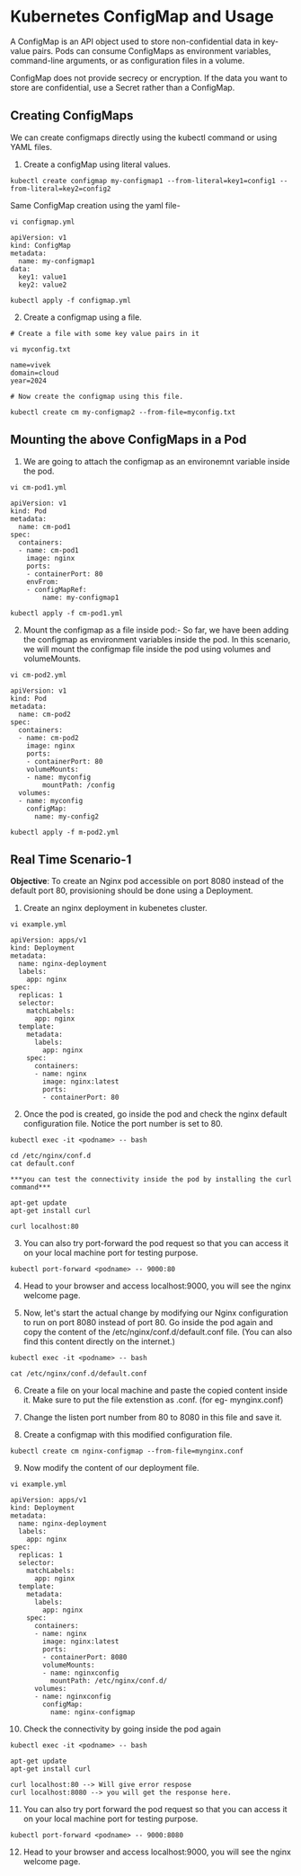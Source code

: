 # Kubernetes ConfigMap and Usage

A ConfigMap is an API object used to store non-confidential data in key-value pairs. Pods can consume ConfigMaps as environment variables, command-line arguments, or as configuration files in a volume.

ConfigMap does not provide secrecy or encryption. If the data you want to store are confidential, use a Secret rather than a ConfigMap.


## Creating ConfigMaps

We can create configmaps directly using the kubectl command or using YAML files.

1. Create a configMap using literal values.
```
kubectl create configmap my-configmap1 --from-literal=key1=config1 --from-literal=key2=config2
```

Same ConfigMap creation using the yaml file-

```
vi configmap.yml
```
```
apiVersion: v1
kind: ConfigMap
metadata:
  name: my-configmap1
data:
  key1: value1
  key2: value2
```
```
kubectl apply -f configmap.yml
```

2. Create a configmap using a file. 

```
# Create a file with some key value pairs in it

vi myconfig.txt

name=vivek
domain=cloud
year=2024
```
```
# Now create the configmap using this file.

kubectl create cm my-configmap2 --from-file=myconfig.txt  
```

## Mounting the above ConfigMaps in a Pod  


1. We are going to attach the configmap as an environemnt variable inside the pod.

```
vi cm-pod1.yml
```
```
apiVersion: v1
kind: Pod
metadata:
  name: cm-pod1
spec:
  containers:
  - name: cm-pod1
    image: nginx
    ports:
    - containerPort: 80
    envFrom:
    - configMapRef:
        name: my-configmap1
```
```
kubectl apply -f cm-pod1.yml
```

2. Mount the configmap as a file inside pod:-  So far, we have been adding the configmap as environment variables inside the pod. In this scenario, we will mount the configmap file inside the pod using volumes and volumeMounts.

```
vi cm-pod2.yml
```
``` 
apiVersion: v1
kind: Pod
metadata:
  name: cm-pod2
spec:
  containers:
  - name: cm-pod2
    image: nginx
    ports:
    - containerPort: 80
    volumeMounts:
    - name: myconfig
        mountPath: /config
  volumes:
  - name: myconfig 
    configMap:
      name: my-config2
```
```
kubectl apply -f m-pod2.yml              
```


## Real Time Scenario-1

**Objective**: To create an Nginx pod accessible on port 8080 instead of the default port 80, provisioning should be done using a Deployment.

1. Create an nginx deployment in kubenetes cluster.

```
vi example.yml

apiVersion: apps/v1
kind: Deployment
metadata:
  name: nginx-deployment
  labels:
    app: nginx
spec:
  replicas: 1
  selector:
    matchLabels:
      app: nginx
  template:
    metadata:
      labels:
        app: nginx
    spec:
      containers:
      - name: nginx
        image: nginx:latest
        ports:
        - containerPort: 80
```

2. Once the pod is created, go inside the pod and check the nginx default configuration file. Notice the port number is set to 80.

```
kubectl exec -it <podname> -- bash

cd /etc/nginx/conf.d
cat default.conf

***you can test the connectivity inside the pod by installing the curl command***

apt-get update
apt-get install curl

curl localhost:80

```

3. You can also try port-forward the pod request so that you can access it on your local machine port for testing purpose. 

```
kubectl port-forward <podname> -- 9000:80
```

4. Head to your browser and access localhost:9000, you will see the nginx welcome page. 

5. Now, let's start the actual change by modifying our Nginx configuration to run on port 8080 instead of port 80. Go inside the pod again and copy the content of the /etc/nginx/conf.d/default.conf file. (You can also find this content directly on the internet.)

```
kubectl exec -it <podname> -- bash

cat /etc/nginx/conf.d/default.conf
```

6. Create a file on your local machine and paste the copied content inside it. Make sure to put the file extenstion as .conf. (for eg- mynginx.conf)

7. Change the listen port number from 80 to 8080 in this file and save it.

8. Create a configmap with this modified configuration file.

```
kubectl create cm nginx-configmap --from-file=mynginx.conf
```

9. Now modify the content of our deployment file.

```
vi example.yml

apiVersion: apps/v1
kind: Deployment
metadata:
  name: nginx-deployment
  labels:
    app: nginx
spec:
  replicas: 1
  selector:
    matchLabels:
      app: nginx
  template:
    metadata:
      labels:
        app: nginx
    spec:
      containers:
      - name: nginx
        image: nginx:latest
        ports:
        - containerPort: 8080 
        volumeMounts:
        - name: nginxconfig
          mountPath: /etc/nginx/conf.d/
      volumes:
      - name: nginxconfig
        configMap:
          name: nginx-configmap        
```

10. Check the connectivity by going inside the pod again

```
kubectl exec -it <podname> -- bash

apt-get update
apt-get install curl

curl localhost:80 --> Will give error respose
curl localhost:8080 --> you will get the response here.
```

11. You can also try port forward the pod request so that you can access it on your local machine port for testing purpose. 

```
kubectl port-forward <podname> -- 9000:8080
```

12. Head to your browser and access localhost:9000, you will see the nginx welcome page. 

